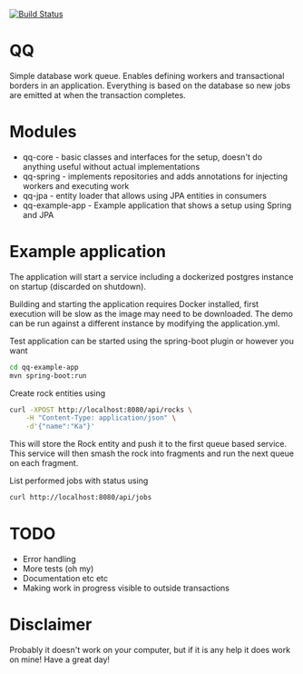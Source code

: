 [![Build Status](https://travis-ci.org/rygh/qq.svg?branch=master)](https://travis-ci.org/rygh/qq)

QQ
============

Simple database work queue. Enables defining workers and transactional borders in an application. Everything is based on the database so new jobs are emitted at when the transaction completes.


Modules
===========
* qq-core - basic classes and interfaces for the setup, doesn't do anything useful without actual implementations
* qq-spring - implements repositories and adds annotations for injecting workers and executing work
* qq-jpa - entity loader that allows using JPA entities in consumers
* qq-example-app - Example application that shows a setup using Spring and JPA

Example application
============
The application will start a service including a dockerized postgres instance on startup (discarded on shutdown).

Building and starting the application requires Docker installed, first execution will be slow as the image may need to be downloaded. The demo can be run against a different instance by modifying the application.yml.

Test application can be started using the spring-boot plugin or however you want

```sh
cd qq-example-app
mvn spring-boot:run
```

Create rock entities using 

```sh
curl -XPOST http://localhost:8080/api/rocks \
	-H "Content-Type: application/json" \
 	-d'{"name":"Ka"}' 
```

This will store the Rock entity and push it to the first queue based service. 
This service will then smash the rock into fragments and run the next queue on each fragment. 

List performed jobs with status using

```sh
curl http://localhost:8080/api/jobs 
```


TODO
==============
* Error handling
* More tests (oh my)
* Documentation etc etc 
* Making work in progress visible to outside transactions


Disclaimer
==============
Probably it doesn't work on your computer, but if it is any help it does work on mine! Have a great day!
